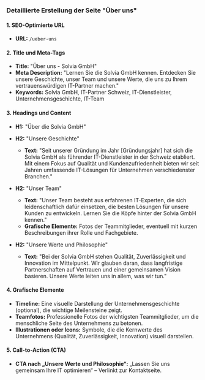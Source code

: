 ### Detaillierte Erstellung der Seite "Über uns"

#### **1. SEO-Optimierte URL**
- **URL:** `/ueber-uns`

#### **2. Title und Meta-Tags**
- **Title:** "Über uns - Solvia GmbH"
- **Meta Description:** "Lernen Sie die Solvia GmbH kennen. Entdecken Sie unsere Geschichte, unser Team und unsere Werte, die uns zu Ihrem vertrauenswürdigen IT-Partner machen."
- **Keywords:** Solvia GmbH, IT-Partner Schweiz, IT-Dienstleister, Unternehmensgeschichte, IT-Team

#### **3. Headings und Content**
- **H1:** "Über die Solvia GmbH"
- **H2:** "Unsere Geschichte"
  - **Text:** "Seit unserer Gründung im Jahr [Gründungsjahr] hat sich die Solvia GmbH als führender IT-Dienstleister in der Schweiz etabliert. Mit einem Fokus auf Qualität und Kundenzufriedenheit bieten wir seit Jahren umfassende IT-Lösungen für Unternehmen verschiedenster Branchen."
  
- **H2:** "Unser Team"
  - **Text:** "Unser Team besteht aus erfahrenen IT-Experten, die sich leidenschaftlich dafür einsetzen, die besten Lösungen für unsere Kunden zu entwickeln. Lernen Sie die Köpfe hinter der Solvia GmbH kennen."
  - **Grafische Elemente:** Fotos der Teammitglieder, eventuell mit kurzen Beschreibungen ihrer Rolle und Fachgebiete.
  
- **H2:** "Unsere Werte und Philosophie"
  - **Text:** "Bei der Solvia GmbH stehen Qualität, Zuverlässigkeit und Innovation im Mittelpunkt. Wir glauben daran, dass langfristige Partnerschaften auf Vertrauen und einer gemeinsamen Vision basieren. Unsere Werte leiten uns in allem, was wir tun."
  
#### **4. Grafische Elemente**
- **Timeline:** Eine visuelle Darstellung der Unternehmensgeschichte (optional), die wichtige Meilensteine zeigt.
- **Teamfotos:** Professionelle Fotos der wichtigsten Teammitglieder, um die menschliche Seite des Unternehmens zu betonen.
- **Illustrationen oder Icons:** Symbole, die die Kernwerte des Unternehmens (Qualität, Zuverlässigkeit, Innovation) visuell darstellen.

#### **5. Call-to-Action (CTA)**
- **CTA nach „Unsere Werte und Philosophie“:** „Lassen Sie uns gemeinsam Ihre IT optimieren“ – Verlinkt zur Kontaktseite.
